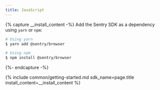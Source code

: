 ```yaml
---
title: JavaScript
---
```


{% capture __install_content -%}
Add the Sentry SDK as a dependency using `yarn` or `npm`:

```bash
# Using yarn
$ yarn add @sentry/browser

# Using npm
$ npm install @sentry/browser
```
{%- endcapture -%}

{% include common/getting-started.md 
sdk_name=page.title
install_content=__install_content
%}